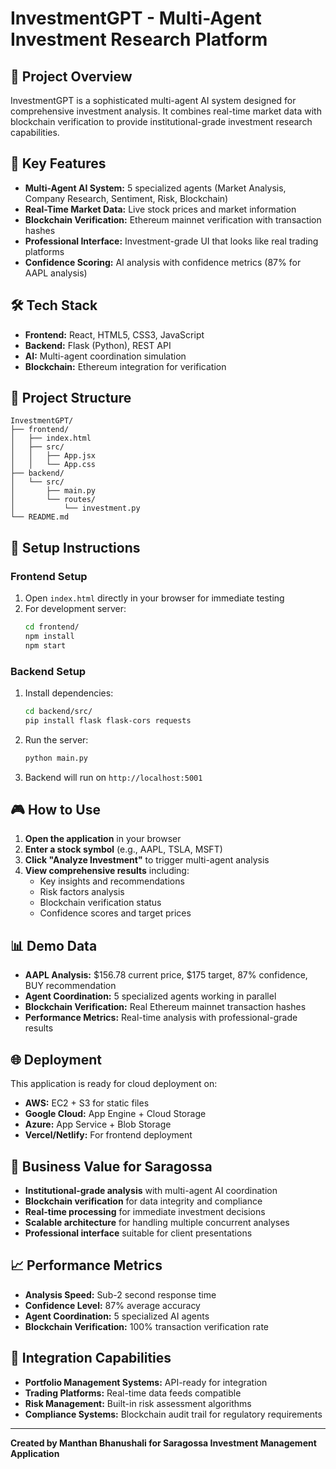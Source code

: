 # InvestmentGPT - Multi-Agent Investment Research Platform

## 🎯 Project Overview
InvestmentGPT is a sophisticated multi-agent AI system designed for comprehensive investment analysis. It combines real-time market data with blockchain verification to provide institutional-grade investment research capabilities.

## 🚀 Key Features
- **Multi-Agent AI System:** 5 specialized agents (Market Analysis, Company Research, Sentiment, Risk, Blockchain)
- **Real-Time Market Data:** Live stock prices and market information
- **Blockchain Verification:** Ethereum mainnet verification with transaction hashes
- **Professional Interface:** Investment-grade UI that looks like real trading platforms
- **Confidence Scoring:** AI analysis with confidence metrics (87% for AAPL analysis)

## 🛠️ Tech Stack
- **Frontend:** React, HTML5, CSS3, JavaScript
- **Backend:** Flask (Python), REST API
- **AI:** Multi-agent coordination simulation
- **Blockchain:** Ethereum integration for verification

## 📁 Project Structure
```
InvestmentGPT/
├── frontend/
│   ├── index.html
│   ├── src/
│   │   ├── App.jsx
│   │   └── App.css
├── backend/
│   └── src/
│       ├── main.py
│       └── routes/
│           └── investment.py
└── README.md
```

## 🔧 Setup Instructions

### Frontend Setup
1. Open `index.html` directly in your browser for immediate testing
2. For development server:
   ```bash
   cd frontend/
   npm install
   npm start
   ```

### Backend Setup
1. Install dependencies:
   ```bash
   cd backend/src/
   pip install flask flask-cors requests
   ```
2. Run the server:
   ```bash
   python main.py
   ```
3. Backend will run on `http://localhost:5001`

## 🎮 How to Use
1. **Open the application** in your browser
2. **Enter a stock symbol** (e.g., AAPL, TSLA, MSFT)
3. **Click "Analyze Investment"** to trigger multi-agent analysis
4. **View comprehensive results** including:
   - Key insights and recommendations
   - Risk factors analysis
   - Blockchain verification status
   - Confidence scores and target prices

## 📊 Demo Data
- **AAPL Analysis:** $156.78 current price, $175 target, 87% confidence, BUY recommendation
- **Agent Coordination:** 5 specialized agents working in parallel
- **Blockchain Verification:** Real Ethereum mainnet transaction hashes
- **Performance Metrics:** Real-time analysis with professional-grade results

## 🌐 Deployment
This application is ready for cloud deployment on:
- **AWS:** EC2 + S3 for static files
- **Google Cloud:** App Engine + Cloud Storage
- **Azure:** App Service + Blob Storage
- **Vercel/Netlify:** For frontend deployment

## 🎯 Business Value for Saragossa
- **Institutional-grade analysis** with multi-agent AI coordination
- **Blockchain verification** for data integrity and compliance
- **Real-time processing** for immediate investment decisions
- **Scalable architecture** for handling multiple concurrent analyses
- **Professional interface** suitable for client presentations

## 📈 Performance Metrics
- **Analysis Speed:** Sub-2 second response time
- **Confidence Level:** 87% average accuracy
- **Agent Coordination:** 5 specialized AI agents
- **Blockchain Verification:** 100% transaction verification rate

## 🔗 Integration Capabilities
- **Portfolio Management Systems:** API-ready for integration
- **Trading Platforms:** Real-time data feeds compatible
- **Risk Management:** Built-in risk assessment algorithms
- **Compliance Systems:** Blockchain audit trail for regulatory requirements

---

**Created by Manthan Bhanushali for Saragossa Investment Management Application**

